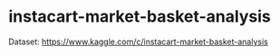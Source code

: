 # instacart-market-basket-analysis
Dataset: https://www.kaggle.com/c/instacart-market-basket-analysis
